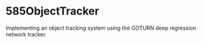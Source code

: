 # 585ObjectTracker
Implementing an object tracking system using the GOTURN deep regression network tracker.
